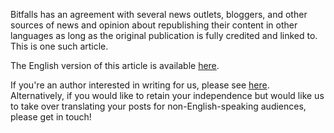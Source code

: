Bitfalls has an agreement with several news outlets, bloggers, and other sources of news and opinion about republishing their content in other languages as long as the original publication is fully credited and linked to. This is one such article.

The English version of this article is available [here](https://medium.com/@bitfinexed/wash-trading-bitcoin-how-bitfinex-benefits-from-fraudulent-trading-8bd66be73215]).

If you're an author interested in writing for us, please see [here](https://bitfalls.com/write-for-us). Alternatively, if you would like to retain your independence but would like us to take over translating your posts for non-English-speaking audiences, please get in touch!
